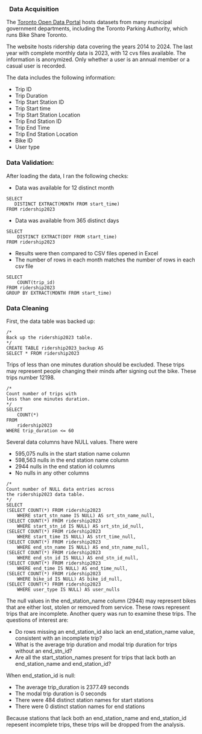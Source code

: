 ###  	Data Acquisition

The [Toronto Open Data Portal](https://https://open.toronto.ca/) hosts datasets from many municipal government departments, including the Toronto Parking Authority, which runs Bike Share Toronto.

The website hosts ridership data covering the years 2014 to 2024. The last year with complete monthly data is 2023, with 12 cvs files available. The information is anonymized. Only whether a user is an annual member or a casual user is recorded.

The data includes the following information:

* Trip ID
* Trip Duration
* Trip Start Station ID
* Trip Start time
* Trip Start Station Location
* Trip End Station ID
* Trip End Time
* Trip End Station Location
* Bike ID
* User type

### Data Validation:

After loading the data, I ran the following checks:

* Data was available for 12 distinct month
```
SELECT
   DISTINCT EXTRACT(MONTH FROM start_time)
FROM ridership2023
```
* Data was available from 365 distinct days
```
SELECT 
	DISTINCT EXTRACT(DOY FROM start_time) 
FROM ridership2023
```
* Results were then compared to CSV files opened in Excel
* The number of rows in each month matches the number of rows in each csv file
```
SELECT 
	COUNT(trip_id) 
FROM ridership2023 
GROUP BY EXTRACT(MONTH FROM start_time)
```

### Data Cleaning

First, the data table was backed up:
```
/*
Back up the ridership2023 table.
*/
CREATE TABLE ridership2023_backup AS
SELECT * FROM ridership2023
```
Trips of less than one minutes duration should be excluded. These trips may represent people changing their minds after signing out the bike. These trips number 12198.
```
/*
Count number of trips with 
less than one minutes duration.
*/
SELECT
	COUNT(*)
FROM
	ridership2023
WHERE trip_duration <= 60
```
Several data columns have NULL values.  There were 
* 595,075 nulls in the start station name column
* 598,563 nulls in the end station name column
* 2944 nulls in the end station id columns
* No nulls in any other columns

```
/*
Count number of NULL data entries across 
the ridership2023 data table.
*/
SELECT
(SELECT COUNT(*) FROM ridership2023
	WHERE start_stn_name IS NULL) AS srt_stn_name_null,
(SELECT COUNT(*) FROM ridership2023
	WHERE start_stn_id IS NULL) AS srt_stn_id_null,
(SELECT COUNT(*) FROM ridership2023
	WHERE start_time IS NULL) AS strt_time_null,
(SELECT COUNT(*) FROM ridership2023
	WHERE end_stn_name IS NULL) AS end_stn_name_null,
(SELECT COUNT(*) FROM ridership2023
	WHERE end_stn_id IS NULL) AS end_stn_id_null,
(SELECT COUNT(*) FROM ridership2023
	WHERE end_time IS NULL) AS end_time_null,
(SELECT COUNT(*) FROM ridership2023
	WHERE bike_id IS NULL) AS bike_id_null,
(SELECT COUNT(*) FROM ridership2023
	WHERE user_type IS NULL) AS user_nulls

```

The null values in the end_station_name column (2944) may represent bikes that are either lost, stolen or removed from service. These rows represent trips that are incomplete.
Another query was run to examine these trips. The questions of interest are: 
* Do  rows missing an end_station_id also lack an end_station_name value, consistent with an incomplete trip?
* What is the average trip duration and modal trip duration for trips without an end_stn_id?
* Are all the start_station_names present for trips that lack both an end_station_name and end_station_id?


<!-- /*
Data Cleaning: NULL values
Query to assess null values in end_station_id
*/
SELECT
	AVG(trip_duration) AS average_trip_time, COUNT (trip_duration),
	COUNT(trip_id) AS null_trips,
	(SELECT
		MODE()
		WITHIN GROUP(ORDER BY trip_duration)
		FROM ridership2023
		WHERE
		end_stn_id IS NULL and end_stn_name IS NULL
		) AS modal_duration,
	COUNT(DISTINCT start_stn_name) AS num_start_stn,
	COUNT(DISTINCT end_stn_name) AS num_end_stn
FROM
	ridership2023
WHERE
	end_stn_id IS NULL and end_stn_name IS NULL ; -->
   

When end_station_id is null:
* The average trip_duration is  2377.49 seconds
* The modal trip duration is 0 seconds
* There were 484 distinct station names for start stations
* There were 0 distinct station names for end stations

Because stations that lack both an end_station_name and end_station_id repesent incomplete trips, these trips will be dropped from the analysis.

